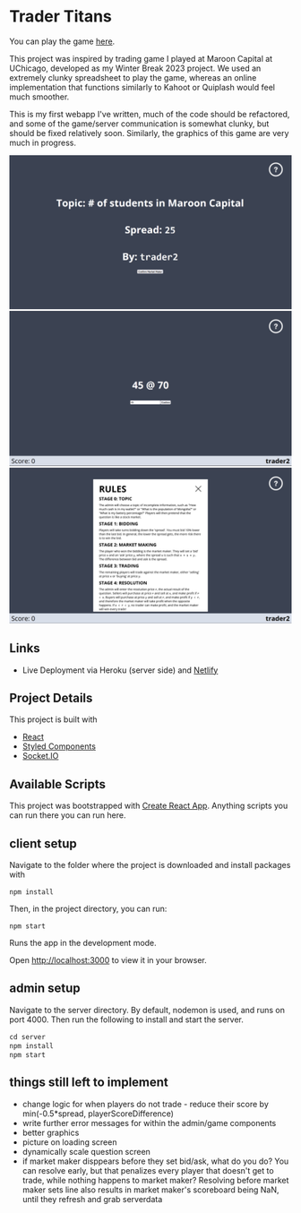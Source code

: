 # Trader Titans

You can play the game [here](https://tradertitans.netlify.app/).

This project was inspired by trading game I played at Maroon Capital at UChicago, developed as my Winter Break 2023 project. We used an extremely clunky spreadsheet to play the game, whereas an online implementation that functions similarly to Kahoot or Quiplash would feel much smoother.

This is my first webapp I've written, much of the code should be refactored, and some of the game/server communication is somewhat clunky, but should be fixed relatively soon. Similarly, the graphics of this game are very much in progress.

![](./screenshots/admin1.png)
![](./screenshots/player1.png)
![](./screenshots/rules.png)

## Links
- Live Deployment via Heroku (server side) and [Netlify](https://tradertitans.netlify.app/)

## Project Details
This project is built with

- [React](https://reactjs.org)
- [Styled Components](https://styled-components.com)
- [Socket.IO](https://socket.io)


## Available Scripts

This project was bootstrapped with [Create React App](https://github.com/facebook/create-react-app). Anything scripts you can run there you can run here.


## client setup

Navigate to the folder where the project is downloaded and install packages with

```
npm install
```

Then, in the project directory, you can run:

```
npm start
```

Runs the app in the development mode.

Open [http://localhost:3000](http://localhost:3000) to view it in your browser.

## admin setup

Navigate to the server directory. By default, nodemon is used, and runs on port 4000. Then run the following to install and start the server.

```
cd server
npm install
npm start
```

## things still left to implement

- change logic for when players do not trade - reduce their score by min(-0.5*spread, playerScoreDifference)
- write further error messages for within the admin/game components
- better graphics
- picture on loading screen
- dynamically scale question screen
- if market maker disppears before they set bid/ask, what do you do? You can resolve early, but that penalizes every player that doesn't get to trade, while nothing happens to market maker? Resolving before market maker sets line also results in market maker's scoreboard being NaN, until they refresh and grab serverdata
